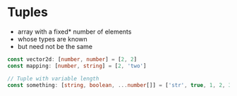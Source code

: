 # Tuples

<v-clicks>

* array with a fixed* number of elements
* whose types are known
* but need not be the same

</v-clicks>

<v-click>

```ts {0|1|2|4-5}
const vector2d: [number, number] = [2, 2]
const mapping: [number, string] = [2, 'two']

// Tuple with variable length
const something: [string, boolean, ...number[]] = ['str', true, 1, 2, 3]
```

</v-click>
